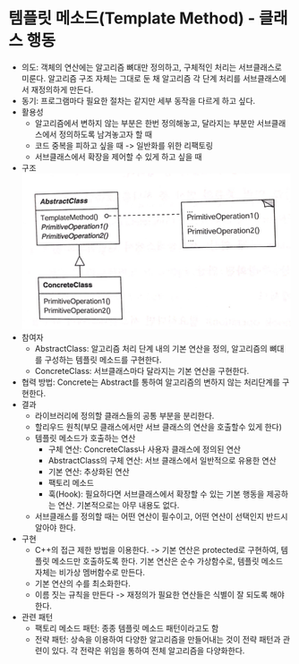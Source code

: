 #  템플릿 메소드(Template Method) - 클래스 행동

* 의도: 객체의 연산에는 알고리즘 뼈대만 정의하고, 구체적인 처리는 서브클래스로 미룬다. 알고리즘 구조 자체는 그대로 둔 채 알고리즘 각 단계 처리를 서브클래스에서 재정의하게 만든다.
* 동기: 프로그램마다 필요한 절차는 같지만 세부 동작을 다르게 하고 싶다.
* 활용성
	* 알고리즘에서 변하지 않는 부분은 한번 정의해놓고, 달라지는 부분만 서브클래스에서 정의하도록 남겨놓고자 할 때
	* 코드 중복을 피하고 싶을 때 -> 일반화를 위한 리팩토링
	* 서브클래스에서 확장을 제어할 수 있게 하고 싶을 때
* 구조
  ![TemplateMethod](/img/TemplateMethod.JPG) 
* 참여자
	* AbstractClass: 알고리즘 처리 단계 내의 기본 연산을 정의, 알고리즘의 뼈대를 구성하는 템플릿 메소드를 구현한다.
	* ConcreteClass: 서브클래스마다 달라지는 기본 연산을 구현한다.
* 협력 방법: Concrete는 Abstract를 통하여 알고리즘의 변하지 않는 처리단계를 구현한다.
* 결과
	* 라이브러리에 정의할 클래스들의 공통 부분을 분리한다.
	* 할리우드 원칙(부모 클래스에서만 서브 클래스의 연산을 호출할수 있게 한다)
	* 템플릿 메소드가 호출하는 연산
		* 구체 연산: ConcreteClass나 사용자 클래스에 정의된 연산
		* AbstractClass의 구체 연산: 서브 클래스에서 일반적으로 유용한 연산
		* 기본 연산: 추상화된 연산
		* 팩토리 메소드
		* 훅(Hook): 필요하다면 서브클래스에서 확장할 수 있는 기본 행동을 제공하는 연산. 기본적으로는 아무 내용도 없다.
	* 서브클래스를 정의할 때는 어떤 연산이 필수이고, 어떤 연산이 선택인지 반드시 알아야 한다.
* 구현
	* C++의 접근 제한 방법을 이용한다. -> 기본 연산은 protected로 구현하여, 템플릿 메소드만 호출하도록 한다. 기본 연산은 순수 가상함수로, 템플릿 메소드 자체는 비가상 멤버함수로 만든다.
	* 기본 연산의 수를 최소화한다.
	* 이름 짓는 규칙을 만든다 -> 재정의가 필요한 연산들은 식별이 잘 되도록 해야한다.
* 관련 패턴
	* 팩토리 메소드 패턴: 종종 템플릿 메소드 패턴이라고도 함
	* 전략 패턴: 상속을 이용하여 다양한 알고리즘을 만들어내는 것이 전략 패턴과 관련이 있다. 각 전략은 위임을 통하여 전체 알고리즘을 다양화한다.